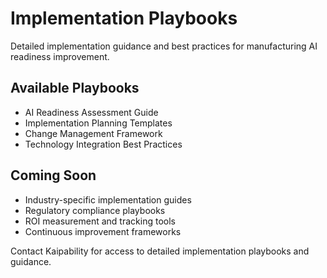 # Implementation Playbooks

Detailed implementation guidance and best practices for manufacturing AI readiness improvement.

## Available Playbooks
- AI Readiness Assessment Guide
- Implementation Planning Templates  
- Change Management Framework
- Technology Integration Best Practices

## Coming Soon
- Industry-specific implementation guides
- Regulatory compliance playbooks
- ROI measurement and tracking tools
- Continuous improvement frameworks

Contact Kaipability for access to detailed implementation playbooks and guidance.